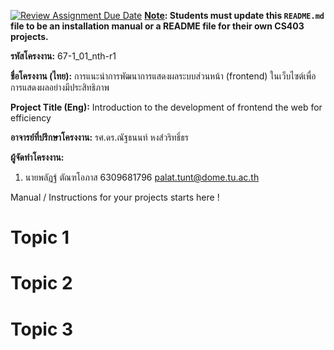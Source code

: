 [![Review Assignment Due Date](https://classroom.github.com/assets/deadline-readme-button-22041afd0340ce965d47ae6ef1cefeee28c7c493a6346c4f15d667ab976d596c.svg)](https://classroom.github.com/a/w8H8oomW)
**<ins>Note</ins>: Students must update this `README.md` file to be an installation manual or a README file for their own CS403 projects.**

**รหัสโครงงาน:** 67-1_01_nth-r1

**ชื่อโครงงาน (ไทย):** การแนะนำการพัฒนาการแสดงผลระบบส่วนหน้า (frontend) ในเว็บไซต์เพื่อการแสดงผลอย่างมีประสิทธิภาพ

**Project Title (Eng):** Introduction to the development of frontend the web for efficiency 

**อาจารย์ที่ปรึกษาโครงงาน:** รศ.ดร.ณัฐธนนท์ หงส์วริทธิ์ธร

**ผู้จัดทำโครงงาน:** 
1. นายพลัฏฐ์  ตัณฑโอภาส  6309681796  palat.tunt@dome.tu.ac.th

   
Manual / Instructions for your projects starts here !
# Topic 1
# Topic 2 
# Topic 3
